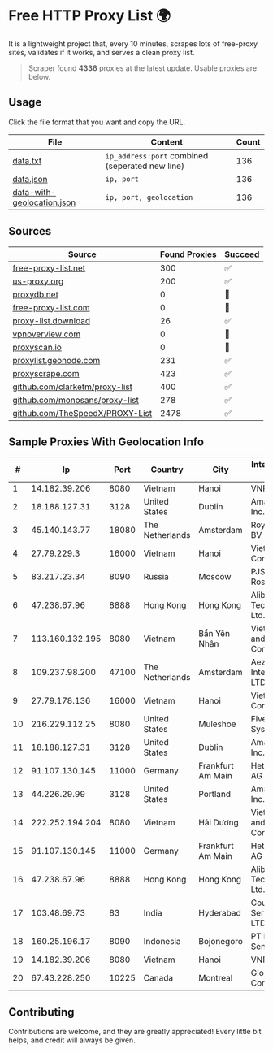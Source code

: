 
# Free HTTP Proxy List 🌍

It is a lightweight project that, every 10 minutes, scrapes lots of free-proxy sites, validates if it works, and serves a clean proxy list.


> Scraper found **4336** proxies at the latest update. Usable proxies are below.

## Usage

Click the file format that you want and copy the URL.


|File|Content|Count|
|----|-------|-----|
|[data.txt](https://raw.githubusercontent.com/themiralay/Proxy-List-World/master/data.txt)|`ip_address:port` combined (seperated new line)|136|
|[data.json](https://raw.githubusercontent.com/themiralay/Proxy-List-World/master/data.json)|`ip, port`|136|
|[data-with-geolocation.json](https://raw.githubusercontent.com/themiralay/Proxy-List-World/master/data-with-geolocation.json)|`ip, port, geolocation`|136|

## Sources

|Source|Found Proxies|Succeed|
|------|-------------|-------|
|[free-proxy-list.net](https://free-proxy-list.net)|300|✅|
|[us-proxy.org](https://www.us-proxy.org)|200|✅|
|[proxydb.net](http://proxydb.net)|0|🚫|
|[free-proxy-list.com](https://free-proxy-list.com/?page=&port=&type%5B%5D=http&type%5B%5D=https&up_time=0&search=Search)|0|🚫|
|[proxy-list.download](https://www.proxy-list.download/HTTP)|26|✅|
|[vpnoverview.com](https://vpnoverview.com/privacy/anonymous-browsing/free-proxy-servers)|0|🚫|
|[proxyscan.io](https://www.proxyscan.io)|0|🚫|
|[proxylist.geonode.com](https://proxylist.geonode.com/api/proxy-list?limit=300&page=1&sort_by=lastChecked&sort_type=desc&protocols=http,https)|231|✅|
|[proxyscrape.com](https://api.proxyscrape.com/v2/?request=displayproxies&protocol=http&timeout=10000&country=all&ssl=all&anonymity=all)|423|✅|
|[github.com/clarketm/proxy-list](https://raw.githubusercontent.com/clarketm/proxy-list/master/proxy-list-raw.txt)|400|✅|
|[github.com/monosans/proxy-list](https://raw.githubusercontent.com/monosans/proxy-list/main/proxies/http.txt)|278|✅|
|[github.com/TheSpeedX/PROXY-List](https://raw.githubusercontent.com/TheSpeedX/PROXY-List/master/http.txt)|2478|✅|


## Sample Proxies With Geolocation Info

|#|Ip|Port|Country|City|Internet Service Provider|
|-|--|----|-------|----|-------------------------|
|1|14.182.39.206|8080|Vietnam|Hanoi|VNPT|
|2|18.188.127.31|3128|United States|Dublin|Amazon.com, Inc.|
|3|45.140.143.77|18080|The Netherlands|Amsterdam|RoyaleHosting BV|
|4|27.79.229.3|16000|Vietnam|Hanoi|Viettel Corporation|
|5|83.217.23.34|8090|Russia|Moscow|PJSC Rostelecom|
|6|47.238.67.96|8888|Hong Kong|Hong Kong|Alibaba (US) Technology Co., Ltd.|
|7|113.160.132.195|8080|Vietnam|Bẩn Yên Nhân|VietNam Post and Telecom Corporation|
|8|109.237.98.200|47100|The Netherlands|Amsterdam|Aeza International LTD|
|9|27.79.178.136|16000|Vietnam|Hanoi|Viettel Corporation|
|10|216.229.112.25|8080|United States|Muleshoe|Five Area Systems, LLC|
|11|18.188.127.31|3128|United States|Dublin|Amazon.com, Inc.|
|12|91.107.130.145|11000|Germany|Frankfurt Am Main|Hetzner Online AG|
|13|44.226.29.99|3128|United States|Portland|Amazon.com, Inc.|
|14|222.252.194.204|8080|Vietnam|Hải Dương|VietNam Post and Telecom Corporation|
|15|91.107.130.145|11000|Germany|Frankfurt Am Main|Hetzner Online AG|
|16|47.238.67.96|8888|Hong Kong|Hong Kong|Alibaba (US) Technology Co., Ltd.|
|17|103.48.69.73|83|India|Hyderabad|Country Online Services PVT LTD|
|18|160.25.196.17|8090|Indonesia|Bojonegoro|PT Rnet Mitra Sentosa|
|19|14.182.39.206|8080|Vietnam|Hanoi|VNPT|
|20|67.43.228.250|10225|Canada|Montreal|GloboTech Communications|



## Contributing

Contributions are welcome, and they are greatly appreciated! Every
little bit helps, and credit will always be given.

